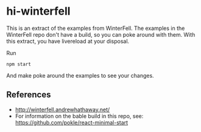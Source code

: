 hi-winterfell
====

This is an extract of the examples from WinterFell. The examples in the WinterFell repo don't have a build, so you can poke around with them. With this extract, you have livereload at your disposal.

Run

    npm start

And make poke around the examples to see your changes.

References
----
- http://winterfell.andrewhathaway.net/
- For information on the bable build in this repo, see: https://github.com/pokle/react-minimal-start

